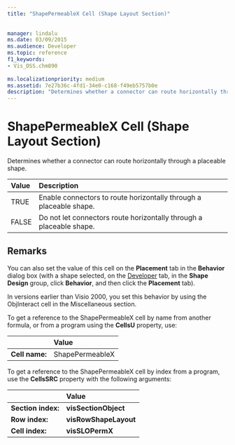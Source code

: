 ```yaml
---
title: "ShapePermeableX Cell (Shape Layout Section)"
 
 
manager: lindalu
ms.date: 03/09/2015
ms.audience: Developer
ms.topic: reference
f1_keywords:
- Vis_DSS.chm890
 
ms.localizationpriority: medium
ms.assetid: 7e27b36c-4fd1-34e0-c168-f49eb5757b0e
description: "Determines whether a connector can route horizontally through a placeable shape."
---
```


# ShapePermeableX Cell (Shape Layout Section)

Determines whether a connector can route horizontally through a placeable shape.
  
|**Value**|**Description**|
|:-----|:-----|
|TRUE  <br/> |Enable connectors to route horizontally through a placeable shape. |
|FALSE  <br/> |Do not let connectors route horizontally through a placeable shape. |
   
## Remarks

You can also set the value of this cell on the **Placement** tab in the **Behavior** dialog box (with a shape selected, on the [Developer](run-in-developer-mode-display-the-developer-tab.md) tab, in the **Shape Design** group, click **Behavior**, and then click the **Placement** tab). 
  
In versions earlier than Visio 2000, you set this behavior by using the ObjInteract cell in the Miscellaneous section. 
  
To get a reference to the ShapePermeableX cell by name from another formula, or from a program using the **CellsU** property, use: 
  
||Value |
|:-----|:-----|
|**Cell name:**  <br/> |ShapePermeableX  <br/> |
   
To get a reference to the ShapePermeableX cell by index from a program, use the **CellsSRC** property with the following arguments: 
  
||Value |
|:-----|:-----|
|**Section index:**  <br/> |**visSectionObject** <br/> |
|**Row index:**  <br/> |**visRowShapeLayout** <br/> |
|**Cell index:**  <br/> |**visSLOPermX** <br/> |
   

